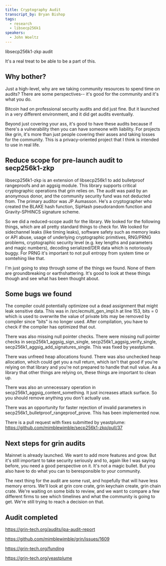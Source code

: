 ```yaml
---
title: Cryptography Audit
transcript_by: Bryan Bishop
tags:
  - research
  - libsecp256k1
speakers:
  - John Woeltz
---
```

libsecp256k1-zkp audit

It's a real treat to be able to be a part of this.

## Why bother?

Just a high-level, why are we taking community resources to spend time on audits? There are some perspectives-- it's good for the community and it's what you do.

Bitcoin had on professional security audits and did just fine. But it launched in a very different environment, and it did get audits eventually.

Beyond just covering your ass, it's good to have these audits because if there's a vulnerability then you can have someone with liability. For projects like grin, it's more than just people covering their asses and taking losses for the community. This is a privacy-oriented project that I think is intended to use in real life.

## Reduce scope for pre-launch audit to secp256k1-zkp

libsecp256k1-zkp is an extension of libsecp256k1 to add bulletproof rangeproofs and an aggsig module. This library supports critical cryptographic operations that grin relies on. The audit was paid by an anonymous donor, and the community security fund was not deducted from. The primary auditor was JP Aumasson. He's a cryptographer who created the BLAKE hash function, SipHash pseudorandom function and Gravity-SPHINCS signature scheme.

So we did a reduced-scope audit for the library. We looked for the following things, which are all pretty standard things to check for. We looked for sidechannel leaks (like timing leaks), software safety such as memory leaks or API abuse, usage of underlying cryptographic primitives, RNG/PRNG problems, cryptographic security level (e.g. key lengths and parameters and magic numbers), decoding serialized/DER data which is notoriously buggy. For PRNG it's important to not pull entropy from system time or somtehing like that.

I'm just going to step through some of the things we found. None of them are groundbreaking or earthshattering. It's good to look at these things though and see what has been thought about.

## Some bugs we found

The compiler could potentially optimizee out a dead assignment that might leak sensitive data. This was in /src/ecmulti\_gen\_impl.h at line 153, bits = 0 which is used to overwrite the value of private bits may be removed by compiler since "bits" is no longer used. After compilation, you have to check if the compiler has optimized that out.

There was also missing null pointer checks. There were missing null pointer checks in secp256k1\_aggsig\_sign\_single, secp256k1\_aggsig\_verify\_single, secp256k1\_aggsig\_add\_signatures\_single. This was fixed by yeastplume.

There was unfreed heap allocations found. There was also unchecked heap allocation, which could get you a null return, which isn't that good if you're relying on that library and you're not prepared to handle that null value. As a library that other things are relying on, these things are important to clean up.

There was also an unnecessary operation in secp256k1\_aggsig\_content\_something. It just increases attack surface. So you should remove anything you don't actually use.

There was an opportunity for faster rejection of invalid parameters in secp256k1\_bulletproof\_rangeproof\_prove. This has been implemented now.

There is a pull request with fixes submitted by yeastplume: <https://github.com/mimblewimble/secp256k1-zkp/pull/37>

## Next steps for grin audits

Mainnet is already launched. We want to add more features and grow. But it's still important to take security seriously and to, again like I was saying before, you need a good perspective on it. It's not a magic bullet. But you also have to do what you can to beresponsible to your community.

The next thing for the audit are some rust, and hopefully that will have less memory errors. We'll look at grin core crate, grin keychain create, grin chain crate. We're waiting on some bids to review, and we want to compare a few different firms to see which timelines and what the community is going to get. We're still trying to reach a decision on that.

## Audit completed

<https://grin-tech.org/audits/jpa-audit-report>

<https://github.com/mimblewimble/grin/issues/1609>

<https://grin-tech.org/funding>

<https://grin-tech.org/yeastplume>

